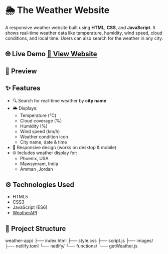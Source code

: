 #  🌦️ The Weather Website 

A responsive weather website built using **HTML**, **CSS**, and **JavaScript**. It shows real-time weather data like temperature, humidity,
wind speed, cloud conditions, and local time. Users can also search for the weather in any city.

## 🌐 Live Demo [🔗 View Website](here)  


## 📸 Preview




## ✨ Features
- 🔍 Search for real-time weather by **city name**
- 🌥️ Displays:
  - Temperature (°C)
  - Cloud coverage (%)
  - Humidity (%)
  - Wind speed (km/h)
  - Weather condition icon
  - City name, date & time
- 📱 Responsive design (works on desktop & mobile)
- 🌐 Includes  weather display for:
  - Phoenix, USA
  - Mawsynram, India
  - Amman ,Jordan

## ⚙️ Technologies Used

- HTML5  
- CSS3  
- JavaScript (ES6)  
- [WeatherAPI](https://www.weatherapi.com/)

## 📁 Project Structure
weather-app/
├── index.html
├── style.css
├── script.js
├── images/
├── netlify.toml
└── netlify/
    └── functions/
        └── getWeather.js

